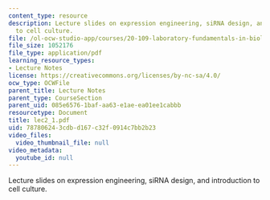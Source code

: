 ```yaml
---
content_type: resource
description: Lecture slides on expression engineering, siRNA design, and introduction
  to cell culture.
file: /ol-ocw-studio-app/courses/20-109-laboratory-fundamentals-in-biological-engineering-fall-2007/787806243cdbd167c32f0914c7bb2b23_lec2_1.pdf
file_size: 1052176
file_type: application/pdf
learning_resource_types:
- Lecture Notes
license: https://creativecommons.org/licenses/by-nc-sa/4.0/
ocw_type: OCWFile
parent_title: Lecture Notes
parent_type: CourseSection
parent_uid: 085e6576-1baf-aa63-e1ae-ea01ee1cabbb
resourcetype: Document
title: lec2_1.pdf
uid: 78780624-3cdb-d167-c32f-0914c7bb2b23
video_files:
  video_thumbnail_file: null
video_metadata:
  youtube_id: null
---
```

Lecture slides on expression engineering, siRNA design, and introduction to cell culture.